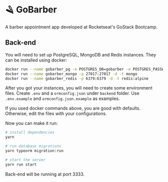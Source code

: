 # 🪒 GoBarber
A barber appointment app developed at Rocketseat's GoStack Bootcamp.

## Back-end
You will need to set up PostgreSQL, MongoDB and Redis instances. They can be installed using docker:
```bash
docker run --name gobarber_pg -e POSTGRES_DB=gobarber -e POSTGRES_PASSWORD=docker -p 5432:5432 -d -t postgres:11
docker run --name gobarber_mongo -p 27017:27017 -d -t mongo
docker run --name gobarber_redis -p 6379:6379 -d -t redis:alpine
 ```
 After you got your instances, you will need to create some environment files.
 Create `.env` and a `ormconfig.json` under `backend` folder. Use `.env.example` and `ormconfig.json.example` as examples.
 
 If you used docker commands above, you are good with defaults. Otherwise, edit the files with your configurations.
 
 Now you can make it run:
 ```bash
 # install dependencies
 yarn
 
 # run database migrations
 yarn typeorm migration:run
 
 # start the server
 yarn run start
 ```
Back-end will be running at port 3333.
 
